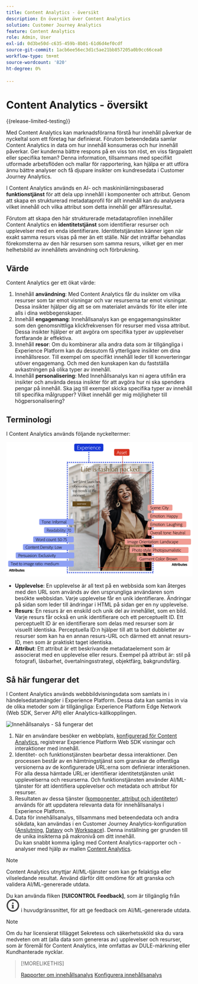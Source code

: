 ```yaml
---
title: Content Analytics - översikt
description: En översikt över Content Analytics
solution: Customer Journey Analytics
feature: Content Analytics
role: Admin, User
exl-id: 0d3be50d-c635-459b-8b01-61d6d4ef0cdf
source-git-commit: 1acb6ee56ec3d1c5ae21bb857205a0b9cc66cea0
workflow-type: tm+mt
source-wordcount: '820'
ht-degree: 0%

---
```


# Content Analytics - översikt

{{release-limited-testing}}

Med Content Analytics kan marknadsförarna förstå hur innehåll påverkar de nyckeltal som ett företag har definierat. Förutom beteendedata samlar Content Analytics in data om hur innehåll konsumeras och hur innehåll påverkar. Ger kunderna bättre respons på en viss ton röst, en viss färgpalett eller specifika teman? Denna information, tillsammans med specifikt utformade arbetsflöden och mallar för rapportering, kan hjälpa er att utföra ännu bättre analyser och få djupare insikter om kundresedata i Customer Journey Analytics.

I Content Analytics används en AI- och maskininlärningsbaserad **funktionstjänst** för att dela upp innehåll i komponenter och attribut. Genom att skapa en strukturerad metadataprofil för allt innehåll kan du analysera vilket innehåll och vilka attribut som detta innehåll ger affärsresultat.

Förutom att skapa den här strukturerade metadataprofilen innehåller Content Analytics en **identitetstjänst** som identifierar resurser och upplevelser med en enda identifierare. Identitetstjänsten känner igen när exakt samma resurs visas på mer än ett ställe. När det inträffar behandlas förekomsterna av den här resursen som samma resurs, vilket ger en mer helhetsbild av innehållets användning och förbrukning.

## Värde

Content Analytics ger ett ökat värde:

1. Innehåll **användning**: Med Content Analytics får du insikter om vilka resurser som tar emot visningar och var resurserna tar emot visningar. Dessa insikter hjälper dig att se om materialet används för lite eller inte alls i dina webbegenskaper.
1. Innehåll **engagemang**: Innehållsanalys kan ge engagemangsinsikter som den genomsnittliga klickfrekvensen för resurser med vissa attribut. Dessa insikter hjälper er att avgöra om specifika typer av upplevelser fortfarande är effektiva.
1. Innehåll **resor**: Om du kombinerar alla andra data som är tillgängliga i Experience Platform kan du dessutom få ytterligare insikter om dina innehållsresor. Till exempel om specifikt innehåll leder till konverteringar utöver engagemang. Och med den kunskapen kan du fastställa avkastningen på olika typer av innehåll.
1. Innehåll **personalisering**: Med Innehållsanalys kan ni agera utifrån era insikter och använda dessa insikter för att avgöra hur ni ska spendera pengar på innehåll. Ska jag till exempel skicka specifika typer av innehåll till specifika målgrupper? Vilket innehåll ger mig möjligheter till högpersonalisering?

## Terminologi

I Content Analytics används följande nyckeltermer:

![Assets och upplevelser](/help/content-analytics/assets/content-analytics-experience-asset.png)

* **Upplevelse**: En upplevelse är all text på en webbsida som kan återges med den URL som används av den ursprungliga användaren som besökte webbsidan. Varje upplevelse får en unik identifierare. Ändringar på sidan som leder till ändringar i HTML på sidan ger en ny upplevelse.
* **Resurs**: En resurs är en enskild och unik del av innehållet, som en bild. Varje resurs får också en unik identifierare och ett perceptuellt ID. Ett perceptuellt ID är en identifierare som delas med resurser som är visuellt identiska. Perceptuella ID:n hjälper till att ta bort dubbletter av resurser som kan ha en annan resurs-URL och därmed ett annat resurs-ID, men som är praktiskt taget identiska.
* **Attribut**: Ett attribut är ett beskrivande metadataelement som är associerat med en upplevelse eller resurs. Exempel på attribut är: stil på fotografi, läsbarhet, övertalningsstrategi, objektfärg, bakgrundsfärg.

## Så här fungerar det

I Content Analytics används webbbildvisningsdata som samlats in i händelsedatamängder i Experience Platform. Dessa data kan samlas in via de olika metoder som är tillgängliga: Experience Platform Edge Network (Web SDK, Server API) eller Analytics-källkopplingen.

![Innehållsanalys - Så fungerar det](assets/aca-overview.gif)


1. När en användare besöker en webbplats, [konfigurerad för Content Analytics](config/configuration.md), registrerar Experience Platform Web SDK visningar och interaktioner med innehåll.
1. Identitet- och funktionstjänsten bearbetar dessa interaktioner. Den processen består av en hämtningstjänst som granskar de offentliga versionerna av de konfigurerade URL:erna som definierar interaktionen. För alla dessa hämtade URL:er identifierar identitetstjänsten unikt upplevelserna och resurserna. Och funktionstjänsten använder AI/ML-tjänster för att identifiera upplevelser och metadata och attribut för resurser.
1. Resultaten av dessa tjänster ([komponenter, attribut och identiteter](/help/content-analytics/report/components.md)) används för att uppdatera relevanta data för innehållsanalys i Experience Platform.
1. Data för innehållsanalys, tillsammans med beteendedata och andra sökdata, kan användas i en Customer Journey Analytics-konfiguration ([Anslutning](/help/connections/overview.md), [Datavy](/help/data-views/data-views.md) och [Workspace](/help/analysis-workspace/home.md)). Denna inställning ger grunden till de unika insikterna på makronivå om ditt innehåll. <br/>Du kan snabbt komma igång med Content Analytics-rapporter och -analyser med hjälp av mallen [Content Analytics](/help/content-analytics/report/report.md#template).

>[!NOTE]
>
>Content Analytics utnyttjar AI/ML-tjänster som kan ge felaktiga eller vilseledande resultat. Använd därför ditt omdöme för att granska och validera AI/ML-genererade utdata.
>
>Du kan använda fliken **[!UICONTROL Feedback]**, som är tillgänglig från ![ InfoOutline](/help/assets/icons/InfoOutline.svg) i huvudgränssnittet, för att ge feedback om AI/ML-genererade utdata.
>

>[!NOTE]
>
>Om du har licensierat tillägget Sekretess och säkerhetssköld ska du vara medveten om att (alla data som genereras av) upplevelser och resurser, som är föremål för Content Analytics, inte omfattas av DULE-märkning eller Kundhanterade nycklar.
>


>[!MORELIKETHIS]
>
>[Rapporter om innehållsanalys](report/report.md)
>[Konfigurera innehållsanalys](config/configuration.md)
>


